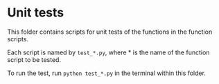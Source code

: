# Unit tests

This folder contains scripts for unit tests of the functions in the function scripts.

Each script is named by `test_*.py`, where * is the name of the function script to be tested.

To run the test, run `python test_*.py` in the terminal within this folder.